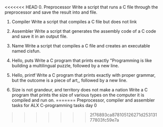 <<<<<<< HEAD
0. Preprocessor
Write a script that runs a C file through the preprocessor and save the result into and file.

1. Compiler
Write a script that compiles a C file but does not link

2. Assembler
Write a script that generates the assembly code of a C code and save it in an output file.

3. Name
Write a script that compiles a C file and creates an executable named cisfun.

4. Hello, puts
Write a C program that prints exactly "Programming is like building a multilingual puzzle, followed by a new line.

5. Hello, printf
Write a C program that prints exactly with proper grammar, but the outcome is a piece of art,, followed by a new line.

6. Size is not grandeur, and territory does not make a nation
Write a C program that prints the size of various types on the computer it is compiled and run on.
=======
Preprocessor, compiler and assembler tasks for ALX C-programming tasks day 0
>>>>>>> 2f76893ca878105126271d25313177803fc59e7a

